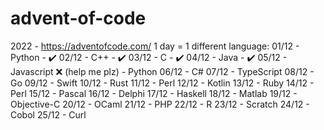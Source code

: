 # advent-of-code
2022 - https://adventofcode.com/
1 day = 1 different language:
  01/12 - Python - ✔️
  02/12 - C++ - ✔️
  03/12 - C - ✔️
  04/12 - Java - ✔️
  05/12 - Javascript ❌ (help me plz) - Python 
  06/12 - C#
  07/12 - TypeScript
  08/12 - Go
  09/12 - Swift
  10/12 - Rust
  11/12 - Perl
  12/12 - Kotlin
  13/12 - Ruby
  14/12 - Perl
  15/12 - Pascal
  16/12 - Delphi
  17/12 - Haskell
  18/12 - Matlab
  19/12 - Objective-C
  20/12 - OCaml
  21/12 - PHP
  22/12 - R
  23/12 - Scratch 
  24/12 - Cobol
  25/12 - Curl
